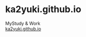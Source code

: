 # ka2yuki.github.io
MyStudy & Work  
<a href="https://ka2yuki.github.io/" target="_brank">ka2yuki.github.io</a>
